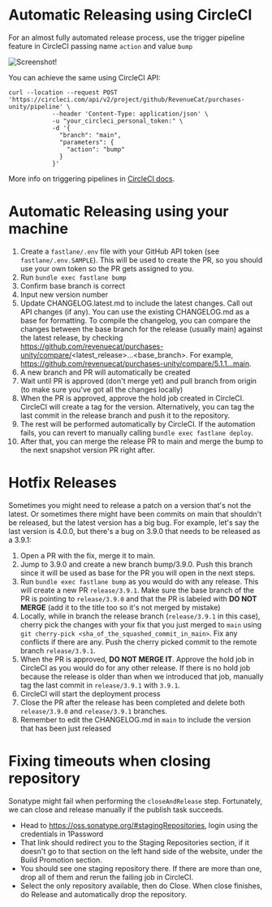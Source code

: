 Automatic Releasing using CircleCI
=========
For an almost fully automated release process, use the trigger pipeline feature in CircleCI passing name `action` and value `bump`

![Screenshot!](https://user-images.githubusercontent.com/664544/191806930-07737e3d-8c44-4bfd-8cef-b471b72643a4.png "CircleCI screenshot")

You can achieve the same using CircleCI API:

```
curl --location --request POST 'https://circleci.com/api/v2/project/github/RevenueCat/purchases-unity/pipeline' \
            --header 'Content-Type: application/json' \
            -u "your_circleci_personal_token:" \
            -d '{
              "branch": "main",
              "parameters": {
                "action": "bump"
              }
            }'
```

More info on triggering pipelines in [CircleCI docs](https://circleci.com/docs/triggers-overview).

Automatic Releasing using your machine
=========
1. Create a `fastlane/.env` file with your GitHub API token (see `fastlane/.env.SAMPLE`). This will be used to create the PR, so you should use your own token so the PR gets assigned to you.
2. Run `bundle exec fastlane bump`
 1. Confirm base branch is correct
 2. Input new version number
 3. Update CHANGELOG.latest.md to include the latest changes. Call out API changes (if any). You can use the existing CHANGELOG.md as a base for formatting. To compile the changelog, you can compare the changes between the base branch for the release (usually main) against the latest release, by checking https://github.com/revenuecat/purchases-unity/compare/<latest_release>...<base_branch>. For example, https://github.com/revenuecat/purchases-unity/compare/5.1.1...main.
 4. A new branch and PR will automatically be created
3. Wait until PR is approved (don't merge yet) and pull branch from origin (to make sure you've got all the changes locally)
4. When the PR is approved, approve the hold job created in CircleCI. CircleCI will create a tag for the version. Alternatively, you can tag the last commit in the release branch and push it to the repository.
5. The rest will be performed automatically by CircleCI. If the automation fails, you can revert to manually calling `bundle exec fastlane deploy`.
6. After that, you can merge the release PR to main and merge the bump to the next snapshot version PR right after.

Hotfix Releases
=========
Sometimes you might need to release a patch on a version that's not the latest. Or sometimes there might have been commits on main that shouldn't be released, but the latest version has a big bug. For example, let's say the last version is 4.0.0, but there's a bug on 3.9.0 that needs to be released as a 3.9.1:

1. Open a PR with the fix, merge it to main.
1. Jump to 3.9.0 and create a new branch bump/3.9.0. Push this branch since it will be used as base for the PR you will open in the next steps.
1. Run `bundle exec fastlane bump` as you would do with any release. This will create a new PR `release/3.9.1`. Make sure the base branch of the PR is pointing to `release/3.9.0` and that the PR is labeled with **DO NOT MERGE** (add it to the title too so it's not merged by mistake)
1. Locally, while in branch the release branch (`release/3.9.1` in this case), cherry pick the changes with your fix that you just merged to `main` using `git cherry-pick <sha_of_the_squashed_commit_in_main>`. Fix any conflicts if there are any. Push the cherry picked commit to the remote branch `release/3.9.1`.
1. When the PR is approved, **DO NOT MERGE IT**. Approve the hold job in CircleCI as you would do for any other release. If there is no hold job because the release is older than when we introduced that job, manually tag the last commit in `release/3.9.1` with `3.9.1`.
1. CircleCI will start the deployment process
1. Close the PR after the release has been completed and delete both `release/3.9.0` and `release/3.9.1` branches.
1. Remember to edit the CHANGELOG.md in `main` to include the version that has been just released

Fixing timeouts when closing repository
=========
Sonatype might fail when performing the `closeAndRelease` step. Fortunately, we can close and release manually if the publish task succeeds.
- Head to https://oss.sonatype.org/#stagingRepositories, login using the credentials in 1Password
- That link should redirect you to the Staging Repositories section, if it doesn't go to that section on the left hand side of the website, under the Build Promotion section.
- You should see one staging repository there. If there are more than one, drop all of them and rerun the failing job in CircleCI.
- Select the only repository available, then do Close. When close finishes, do Release and automatically drop the repository.